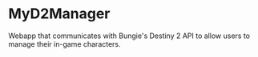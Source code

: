 # MyD2Manager
Webapp that communicates with Bungie's Destiny 2 API to allow users to manage their in-game characters.
